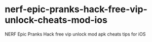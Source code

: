 # nerf-epic-pranks-hack-free-vip-unlock-cheats-mod-ios
NERF Epic Pranks Hack free vip unlock mod apk cheats tips for iOS
